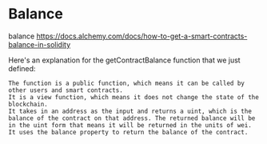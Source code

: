 # Balance
balance
https://docs.alchemy.com/docs/how-to-get-a-smart-contracts-balance-in-solidity

Here's an explanation for the getContractBalance function that we just defined:

    The function is a public function, which means it can be called by other users and smart contracts.
    It is a view function, which means it does not change the state of the blockchain.
    It takes in an address as the input and returns a uint, which is the balance of the contract on that address. The returned balance will be in the uint form that means it will be returned in the units of wei.
    It uses the balance property to return the balance of the contract.
